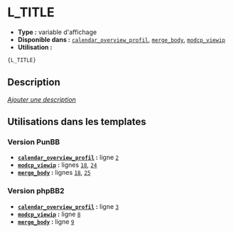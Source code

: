 # L_TITLE
* __Type :__ variable d'affichage
* __Disponible dans :__ [`calendar_overview_profil`](../tpl/var/calendar_overview_profil.md#readme), [`merge_body`](../tpl/var/merge_body.md#readme), [`modcp_viewip`](../tpl/var/modcp_viewip.md#readme)
* __Utilisation :__

```html
{L_TITLE}
```

## Description
[*Ajouter une description*](https://fa-tvars.appspot.com/var/L_TITLE)

## Utilisations dans les templates

### Version PunBB
* __[`calendar_overview_profil`](../tpl/var/calendar_overview_profil.md#readme) :__ ligne [`2`](../tpl/src/punbb/calendar_overview_profil.tpl#L2)
* __[`modcp_viewip`](../tpl/var/modcp_viewip.md#readme) :__ lignes [`18`](../tpl/src/punbb/modcp_viewip.tpl#L18), [`24`](../tpl/src/punbb/modcp_viewip.tpl#L24)
* __[`merge_body`](../tpl/var/merge_body.md#readme) :__ lignes [`18`](../tpl/src/punbb/merge_body.tpl#L18), [`25`](../tpl/src/punbb/merge_body.tpl#L25)

### Version phpBB2
* __[`calendar_overview_profil`](../tpl/var/calendar_overview_profil.md#readme) :__ ligne [`3`](../tpl/src/subsilver/calendar_overview_profil.tpl#L3)
* __[`modcp_viewip`](../tpl/var/modcp_viewip.md#readme) :__ ligne [`8`](../tpl/src/subsilver/modcp_viewip.tpl#L8)
* __[`merge_body`](../tpl/var/merge_body.md#readme) :__ ligne [`9`](../tpl/src/subsilver/merge_body.tpl#L9)